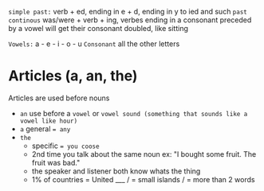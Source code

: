 `simple past:` verb + ed, ending in e + d, ending in y to ied and such
`past continous` was/were + verb + ing, verbes ending in a consonant preceded by a vowel will get their consonant doubled, like sitting

`Vowels:` a - e - i - o - u
`Consonant` all the other letters

# Articles (a, an, the)
Articles are used before nouns
- `an` use before a `vowel` or `vowel sound (something that sounds like a vowel like hour)`
- `a` general `= any`
- `the`
	- specific `= you coose`
	- 2nd time you talk about the same noun
	ex: "I bought some fruit. The fruit was bad."
	- the speaker and listener both know whats the thing
	- 1% of countries = United ___ / = small islands / = more than 2 words